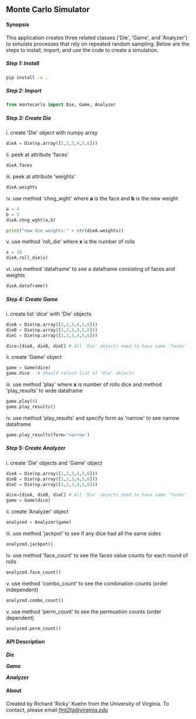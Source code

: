 ## Monte Carlo Simulator


#### Synopsis
This application creates three related classes ('Die', 'Game', and 'Analyzer') to simulate processes that rely on repeated random sampling. Below are the steps to install, import, and use the code to create a simulation.

##### Step 1: Install
```sh
pip install -e .
```

##### Step 2: Import
```python
from montecarlo import Die, Game, Analyzer
```

##### Step 3: Create Die
i. create 'Die' object with numpy array
```python
dieA = Die(np.array([1,2,3,4,5,6]))
```
ii. peek at attribute 'faces'
```python
dieA.faces
```
iii. peek at attribute 'weights'
```python
dieA.weights
```
iv. use method 'chng_wght' where **a** is the face and **b** is the new weight
```python
a = 4
b = 3
dieA.chng_wght(a,b)

print("new die weights:" + str(dieA.weights))
```
v. use method 'roll_die' where **x** is the number of rolls
```python
x = 10
dieA.roll_die(x)
```
vi. use method 'dataframe' to see a dataframe consisting of faces and weights
```python
dieA.dataframe()
```

##### Step 4: Create Game
i. create list 'dice' with 'Die' objects
```python
dieA = Die(np.array([1,2,3,4,5,6]))
dieB = Die(np.array([1,2,3,4,5,6])) 
dieC = Die(np.array([1,2,3,4,5,6]))

dice=[dieA, dieB, dieC] # All 'Die' objects need to have same 'faces' for 'Game'
```
ii. create 'Game' object
```python
game = Game(dice)
game.dice   # should return list of 'Die' objects
```
iii. use method 'play' where **x** is number of rolls dice and method 'play_results' to wide dataframe
```python
game.play(4)
game.play_results()
```
iv. use method 'play_results' and specify form as 'narrow' to see narrow dataframe
```python
game.play_results(form='narrow')
```

##### Step 5: Create Analyzer
i. create 'Die' objects and 'Game' object
```python
dieA = Die(np.array([1,2,3,4,5,6]))
dieB = Die(np.array([1,2,3,4,5,6]))
dieC = Die(np.array([1,2,3,4,5,6]))

dice=[dieA, dieB, dieC] # All 'Die' objects need to have same 'faces' for 'Game'
game = Game(dice)
```
ii. create 'Analyzer' object
```python
analyzed = Analyzer(game)
```
iii. use method 'jackpot' to see if any dice had all the same sides
```python
analyzed.jackpot()
```
iv. use method 'face_count' to see the faces value counts for each round of rolls
```python
analyzed.face_count()
```
v. use method 'combo_count' to see the combination counts (order independent)
```python
analyzed.combo_count()
```
v. use method 'perm_count' to see the permuation counts (order dependent)
```python
analyzed.perm_count()
```

#### API Description
***Die***


***Game***

***Analyzer***


#### About
Created by Richard 'Ricky' Kuehn from the University of Virginia. To contact, please email *fmt2tg@virginia.edu*
